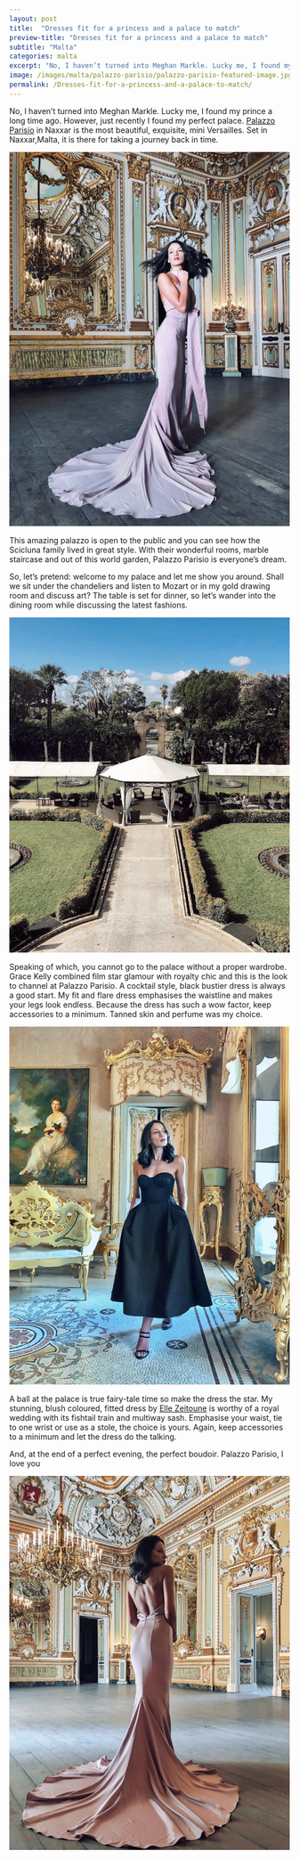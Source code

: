 ```yaml
---
layout: post
title:  "Dresses fit for a princess and a palace to match"
preview-title: "Dresses fit for a princess and a palace to match"
subtitle: "Malta"
categories: malta
excerpt: "No, I haven’t turned into Meghan Markle. Lucky me, I found my prince a long time ago. However, just recently I found my perfect palace. Palazzo Parisio in Naxxar is the most beautiful" 
image: /images/malta/palazzo-parisio/palazzo-parisio-featured-image.jpg
permalink: /Dresses-fit-for-a-princess-and-a-palace-to-match/
---
```


No, I haven’t turned into Meghan Markle. Lucky me, I found my prince a long time ago. However, just recently I found my perfect palace. <a href="http://www.palazzoparisio.com/" target="_blank">Palazzo Parisio</a> in Naxxar is the most beautiful, exquisite, mini Versailles. Set in Naxxar,Malta, it is there for taking a journey back in time.

<img src="/images/malta/palazzo-parisio/palazzo-parisio-featured-image.jpg" alt="palazzo-parisio-featured-image.jpg">

<div class="row no-gutters">
    <div class="col-sm-6">
        <div class="post-left-image" style="background: url(../images/malta/palazzo-parisio/palazzo-parisio-8.jpg) no-repeat; background-size: cover; margin-right: 0.5rem; max-height: 600px !important"></div>
    </div>
    <div class="col-sm-6">
        <div class="post-right-image" style="background: url(../images/malta/palazzo-parisio/palazzo-parisio-5.jpg) no-repeat; background-size: cover; margin-left: 0.5rem; max-height: 600px !important"></div>
    </div>
</div>

This amazing palazzo is open to the public and you can see how the Scicluna family lived in great style. With their wonderful rooms, marble staircase and out of this world garden, Palazzo Parisio is everyone’s dream.

So, let’s pretend: welcome to my palace and let me show you around. Shall we sit under the chandeliers and listen to Mozart or in my gold drawing room and discuss art? The table is set for dinner, so let’s wander into the dining room while discussing the latest fashions.

<img src="/images/malta/palazzo-parisio/palazzo-parisio-6.jpg" alt="palazzo-parisio-6.jpg">

<div class="row no-gutters">
    <div class="col-sm-6">
        <div class="post-left-image" style="background: url(../images/malta/palazzo-parisio/palazzo-parisio-9.jpg) no-repeat; background-size: cover; margin-right: 0.5rem; max-height: 600px !important"></div>
    </div>
    <div class="col-sm-6">
        <div class="post-right-image" style="background: url(../images/malta/palazzo-parisio/palazzo-parisio-7.jpg) no-repeat; background-size: cover; margin-left: 0.5rem; max-height: 600px !important"></div>
    </div>
</div>

<div class="row no-gutters">
    <div class="col-sm-6">
        <div class="post-left-image" style="background: url(../images/malta/palazzo-parisio/palazzo-parisio-11.jpg) no-repeat; background-size: cover; margin-right: 0.5rem; max-height: 600px !important"></div>
    </div>
    <div class="col-sm-6">
        <div class="post-right-image" style="background: url(../images/malta/palazzo-parisio/palazzo-parisio-10.jpg) no-repeat; background-size: cover; margin-left: 0.5rem; max-height: 600px !important"></div>
    </div>
</div>

Speaking of which, you cannot go to the palace without a proper wardrobe. Grace Kelly combined film star glamour with royalty chic and this is the look to channel at Palazzo Parisio. A cocktail style, black bustier dress is always a good start. My fit and flare dress emphasises the waistline and makes your legs look endless. Because the dress has such a wow factor, keep accessories to a minimum. Tanned skin and perfume was my choice.

<img src="/images/malta/palazzo-parisio/palazzo-parisio-12.jpg" alt="palazzo-parisio-12.jpg">

<div class="row no-gutters">
    <div class="col-sm-6">
        <div class="post-left-image" style="background: url(../images/malta/palazzo-parisio/palazzo-parisio-13.jpg) no-repeat; background-size: cover; margin-right: 0.5rem; max-height: 600px !important"></div>
    </div>
    <div class="col-sm-6">
        <div class="post-right-image" style="background: url(../images/malta/palazzo-parisio/palazzo-parisio-14.jpg) no-repeat; background-size: cover; margin-left: 0.5rem; max-height: 600px !important"></div>
    </div>
</div>

A ball at the palace is true fairy-tale time so make the dress the star. My stunning, blush coloured, fitted dress by <a href="https://ellezeitoune.com.au/new-arrivals" target="_blank">Elle Zeitoune</a> is worthy of a royal wedding with its fishtail train and multiway sash. Emphasise your waist, tie to one wrist or use as a stole, the choice is yours. Again, keep accessories to a minimum and let the dress do the talking.

And, at the end of a perfect evening, the perfect boudoir. Palazzo Parisio, I love you

<img src="/images/malta/palazzo-parisio/palazzo-parisio-15.jpg" alt="palazzo-parisio-15.jpg">